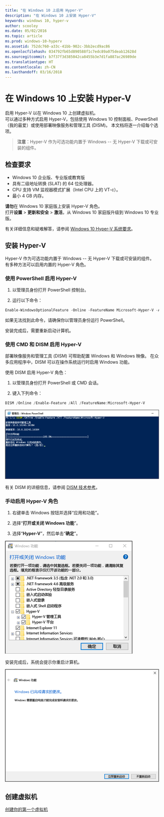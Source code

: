 ```yaml
---
title: "在 Windows 10 上启用 Hyper-V"
description: "在 Windows 10 上安装 Hyper-V"
keywords: windows 10, hyper-v
author: scooley
ms.date: 05/02/2016
ms.topic: article
ms.prod: windows-10-hyperv
ms.assetid: 752dc760-a33c-41bb-902c-3bb2ecd9ac86
ms.openlocfilehash: 034792fb65d890588f1c7edc89a075deab12628d
ms.sourcegitcommit: b7f37f3d385042ca8455b3e7d1fa887ac26989de
ms.translationtype: HT
ms.contentlocale: zh-CN
ms.lasthandoff: 03/16/2018
---
```

# <a name="install-hyper-v-on-windows-10"></a>在 Windows 10 上安装 Hyper-V

启用 Hyper-V 以在 Windows 10 上创建虚拟机。  
可以通过多种方式启用 Hyper-V，包括使用 Windows 10 控制面板、PowerShell（我的最爱）或使用部署映像服务和管理工具 (DISM)。 本文档将逐一介绍每个选项。

> **注意**：Hyper-V 作为可选功能内置于 Windows -- 无 Hyper-V 下载或可安装的组件。 

## <a name="check-requirements"></a>检查要求

* Windows 10 企业版、专业版或教育版
* 具有二级地址转换 (SLAT) 的 64 位处理器。
* CPU 支持 VM 监视器模式扩展（Intel CPU 上的 VT-c）。
* 最小 4 GB 内存。

**请勿**在 Windows 10 家庭版上安装 Hyper-V 角色。  
打开**设置** > **更新和安全** > **激活**，从 Windows 10 家庭版升级到 Windows 10 专业版。

有关详细信息和疑难解答，请参阅 [Windows 10 Hyper-V 系统要求](../reference/hyper-v-requirements.md)。


## <a name="install-hyper-v"></a>安装 Hyper-V 
Hyper-V 作为可选功能内置于 Windows -- 无 Hyper-V 下载或可安装的组件。  有多种方法可以启用内置的 Hyper-V 角色。

### <a name="enable-hyper-v-using-powershell"></a>使用 PowerShell 启用 Hyper-V

1. 以管理员身份打开 PowerShell 控制台。

2. 运行以下命令：
  ```powershell
  Enable-WindowsOptionalFeature -Online -FeatureName Microsoft-Hyper-V -All
  ```  

  如果无法找到此命令，请确保你以管理员身份运行 PowerShell。  

安装完成后，需要重新启动计算机。  

### <a name="enable-hyper-v-with-cmd-and-dism"></a>使用 CMD 和 DISM 启用 Hyper-V

部署映像服务和管理工具 (DISM) 可帮助配置 Windows 和 Windows 映像。  在众多应用程序中，DISM 可以在操作系统运行时启用 Windows 功能。  

使用 DISM 启用 Hyper-V 角色：
1. 以管理员身份打开 PowerShell 或 CMD 会话。

2. 键入下列命令：  
  ```powershell
  DISM /Online /Enable-Feature /All /FeatureName:Microsoft-Hyper-V
  ```  
  ![](media/dism_upd.png)

有关 DISM 的详细信息，请参阅 [DISM 技术参考](https://technet.microsoft.com/en-us/library/hh824821.aspx)。

### <a name="manually-enable-the-hyper-v-role"></a>手动启用 Hyper-V 角色

1. 右键单击 Windows 按钮并选择“应用和功能”。

2. 选择“**打开或关闭 Windows 功能**”。

3. 选择“**Hyper-V**”，然后单击“**确定**”。  

![](media/enable_role_upd.png)

安装完成后，系统会提示你重启计算机。

![](media/restart_upd.png)


## <a name="make-virtual-machines"></a>创建虚拟机
[创建你的第一个虚拟机](quick-create-virtual-machine.md)

